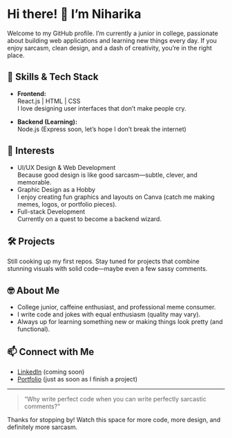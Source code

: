 # Hi there! 👋 I’m Niharika

Welcome to my GitHub profile. I’m currently a junior in college, passionate about building web applications and learning new things every day. If you enjoy sarcasm, clean design, and a dash of creativity, you’re in the right place.

## 🚀 Skills & Tech Stack

- **Frontend:**  
  React.js | HTML | CSS  
  I love designing user interfaces that don’t make people cry.

- **Backend (Learning):**  
  Node.js (Express soon, let’s hope I don’t break the internet)

## 🎨 Interests

- UI/UX Design & Web Development  
  Because good design is like good sarcasm—subtle, clever, and memorable.
- Graphic Design as a Hobby  
  I enjoy creating fun graphics and layouts on Canva (catch me making memes, logos, or portfolio pieces).
- Full-stack Development  
  Currently on a quest to become a backend wizard.

## 🛠️ Projects

Still cooking up my first repos. Stay tuned for projects that combine stunning visuals with solid code—maybe even a few sassy comments.

## 🤓 About Me

- College junior, caffeine enthusiast, and professional meme consumer.
- I write code and jokes with equal enthusiasm (quality may vary).
- Always up for learning something new or making things look pretty (and functional).

## 📫 Connect with Me

- [LinkedIn](#) (coming soon)
- [Portfolio](#) (just as soon as I finish a project)

---

> “Why write perfect code when you can write perfectly sarcastic comments?”

Thanks for stopping by! Watch this space for more code, more design, and definitely more sarcasm.
